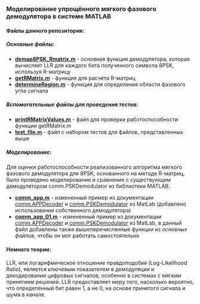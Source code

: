 ### Моделирование упрощённого мягкого фазового демодулятора в системе MATLAB

#### Файлы данного репозитория:

##### Основные файлы:

* [**demap8PSK_Rmatrix.m**](demap8PSK_Rmatrix.m) - основная функция демодулятора, которая вычисляет LLR для каждого бита полученного символа 8PSK, используя R-матрицу
* [**getRMatrix.m**](getRMatrix.m) - функция для расчёта R-матриц
* [**determineRegion.m**](determineRegion.m) - функция для определения области фазового угла сигнала

##### Вспомогательные файлы для проведения тестов:

* [**printRMatrixValues.m**](printRMatrixValues.m) - файл для проверки работоспособности функции getRMatrix.m
* [**test_file.m**](test_file.m) - файл с набором тестов для файлов, представленных выше

##### Моделирование:

Для оценки работоспособности реализованного алгоритма мягкого фазового демодулятора для 8PSK, основанного на методе R-матриц, было проведено моделирование и сравнение с существующим демодулятором comm.PSKDemodulator из библиотеки MATLAB.

* [**comm_app.m**](comm_app.m) - измененный пример из документации [comm.APPDecoder](https://www.mathworks.com/help/comm/ref/comm.appdecoder-system-object.html) и [comm.PSKDemodulator](https://www.mathworks.com/help/comm/ref/comm.pskdemodulator-system-object.html) из MatLab (добавлено использование собственного демодулятора)
* [**comm_app_01.m**](comm_app_01.m) - измененный пример из документации [comm.APPDecoder](https://www.mathworks.com/help/comm/ref/comm.appdecoder-system-object.html) и [comm.PSKDemodulator](https://www.mathworks.com/help/comm/ref/comm.pskdemodulator-system-object.html) из MatLab, в данный файл добавлены также вышеперечисленные функции из *основных файлов*, чтобы он мог работать самостоятельно

#### Немного теории:

LLR, или логарифмическое отношение правдоподобия (Log-Likelihood Ratio), является ключевым показателем в демодуляции и декодировании цифровых сигналов, особенно в системах с мягким принятием решений. LLR предоставляет меру того, насколько вероятно, что определённый бит равен 1, а не 0, на основе принятого сигнала и шума в канале.
